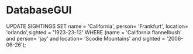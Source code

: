 # DatabaseGUI

UPDATE SIGHTINGS
SET name = 'California', person= 'Frankfurt', location= 'orlando',sighted = '1923-23-12'
WHERE (name = 'California flannelbush' and person= 'jay' and location= 'Scodie Mountains' and sighted = '2006-06-26');
